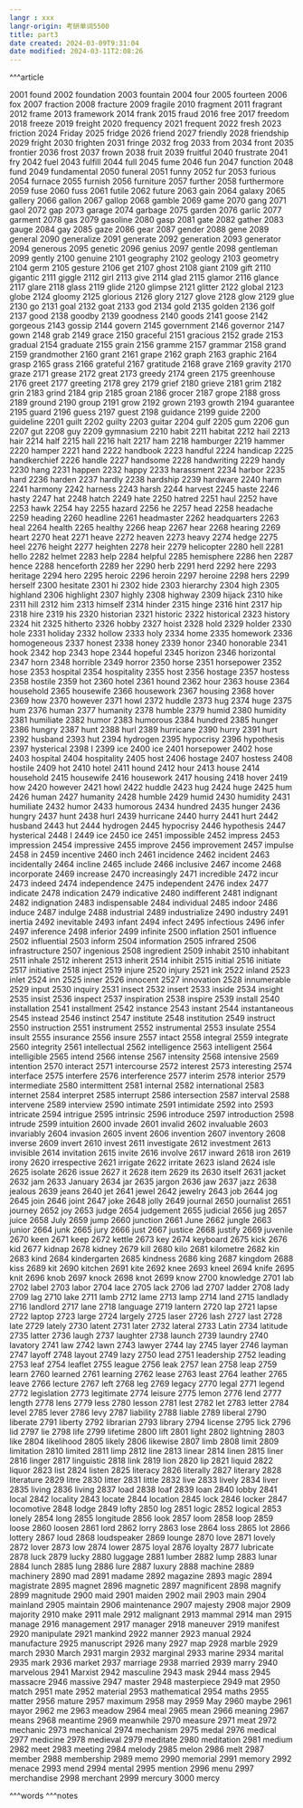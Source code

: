 ```yaml
---
langr : xxx
langr-origin: 考研单词5500
title: part3
date created: 2024-03-09T9:31:04
date modified: 2024-03-11T2:08:26
---
```


^^^article

2001 found
2002 foundation
2003 fountain
2004 four
2005 fourteen
2006 fox
2007 fraction
2008 fracture
2009 fragile
2010 fragment
2011 fragrant
2012 frame
2013 framework
2014 frank
2015 fraud
2016 free
2017 freedom
2018 freeze
2019 freight
2020 frequency
2021 frequent
2022 fresh
2023 friction
2024 Friday
2025 fridge
2026 friend
2027 friendly
2028 friendship
2029 fright
2030 frighten
2031 fringe
2032 frog
2033 from
2034 front
2035 frontier
2036 frost
2037 frown
2038 fruit
2039 fruitful
2040 frustrate
2041 fry
2042 fuel
2043 fulfill
2044 full
2045 fume
2046 fun
2047 function
2048 fund
2049 fundamental
2050 funeral
2051 funny
2052 fur
2053 furious
2054 furnace
2055 furnish
2056 furniture
2057 further
2058 furthermore
2059 fuse
2060 fuss
2061 futile
2062 future
2063 gain
2064 galaxy
2065 gallery
2066 gallon
2067 gallop
2068 gamble
2069 game
2070 gang
2071 gaol
2072 gap
2073 garage
2074 garbage
2075 garden
2076 garlic
2077 garment
2078 gas
2079 gasoline
2080 gasp
2081 gate
2082 gather
2083 gauge
2084 gay
2085 gaze
2086 gear
2087 gender
2088 gene
2089 general
2090 generalize
2091 generate
2092 generation
2093 generator
2094 generous
2095 genetic
2096 genius
2097 gentle
2098 gentleman
2099 gently
2100 genuine
2101 geography
2102 geology
2103 geometry
2104 germ
2105 gesture
2106 get
2107 ghost
2108 giant
2109 gift
2110 gigantic
2111 giggle
2112 girl
2113 give
2114 glad
2115 glamor
2116 glance
2117 glare
2118 glass
2119 glide
2120 glimpse
2121 glitter
2122 global
2123 globe
2124 gloomy
2125 glorious
2126 glory
2127 glove
2128 glow
2129 glue
2130 go
2131 goal
2132 goat
2133 god
2134 gold
2135 golden
2136 golf
2137 good
2138 goodby
2139 goodness
2140 goods
2141 goose
2142 gorgeous
2143 gossip
2144 govern
2145 government
2146 governor
2147 gown
2148 grab
2149 grace
2150 graceful
2151 gracious
2152 grade
2153 gradual
2154 graduate
2155 grain
2156 gramme
2157 grammar
2158 grand
2159 grandmother
2160 grant
2161 grape
2162 graph
2163 graphic
2164 grasp
2165 grass
2166 grateful
2167 gratitude
2168 grave
2169 gravity
2170 graze
2171 grease
2172 great
2173 greedy
2174 green
2175 greenhouse
2176 greet
2177 greeting
2178 grey
2179 grief
2180 grieve
2181 grim
2182 grin
2183 grind
2184 grip
2185 groan
2186 grocer
2187 grope
2188 gross
2189 ground
2190 group
2191 grow
2192 grown
2193 growth
2194 guarantee
2195 guard
2196 guess
2197 guest
2198 guidance
2199 guide
2200 guideline
2201 guilt
2202 guilty
2203 guitar
2204 gulf
2205 gum
2206 gun
2207 gut
2208 guy
2209 gymnasium
2210 habit
2211 habitat
2212 hail
2213 hair
2214 half
2215 hall
2216 halt
2217 ham
2218 hamburger
2219 hammer
2220 hamper
2221 hand
2222 handbook
2223 handful
2224 handicap
2225 handkerchief
2226 handle
2227 handsome
2228 handwriting
2229 handy
2230 hang
2231 happen
2232 happy
2233 harassment
2234 harbor
2235 hard
2236 harden
2237 hardly
2238 hardship
2239 hardware
2240 harm
2241 harmony
2242 harness
2243 harsh
2244 harvest
2245 haste
2246 hasty
2247 hat
2248 hatch
2249 hate
2250 hatred
2251 haul
2252 have
2253 hawk
2254 hay
2255 hazard
2256 he
2257 head
2258 headache
2259 heading
2260 headline
2261 headmaster
2262 headquarters
2263 heal
2264 health
2265 healthy
2266 heap
2267 hear
2268 hearing
2269 heart
2270 heat
2271 heave
2272 heaven
2273 heavy
2274 hedge
2275 heel
2276 height
2277 heighten
2278 heir
2279 helicopter
2280 hell
2281 hello
2282 helmet
2283 help
2284 helpful
2285 hemisphere
2286 hen
2287 hence
2288 henceforth
2289 her
2290 herb
2291 herd
2292 here
2293 heritage
2294 hero
2295 heroic
2296 heroin
2297 heroine
2298 hers
2299 herself
2300 hesitate
2301 hi
2302 hide
2303 hierarchy
2304 high
2305 highland
2306 highlight
2307 highly
2308 highway
2309 hijack
2310 hike
2311 hill
2312 him
2313 himself
2314 hinder
2315 hinge
2316 hint
2317 hip
2318 hire
2319 his
2320 historian
2321 historic
2322 historical
2323 history
2324 hit
2325 hitherto
2326 hobby
2327 hoist
2328 hold
2329 holder
2330 hole
2331 holiday
2332 hollow
2333 holy
2334 home
2335 homework
2336 homogeneous
2337 honest
2338 honey
2339 honor
2340 honorable
2341 hook
2342 hop
2343 hope
2344 hopeful
2345 horizon
2346 horizontal
2347 horn
2348 horrible
2349 horror
2350 horse
2351 horsepower
2352 hose
2353 hospital
2354 hospitality
2355 host
2356 hostage
2357 hostess
2358 hostile
2359 hot
2360 hotel
2361 hound
2362 hour
2363 house
2364 household
2365 housewife
2366 housework
2367 housing
2368 hover
2369 how
2370 however
2371 howl
2372 huddle
2373 hug
2374 huge
2375 hum
2376 human
2377 humanity
2378 humble
2379 humid
2380 humidity
2381 humiliate
2382 humor
2383 humorous
2384 hundred
2385 hunger
2386 hungry
2387 hunt
2388 hurl
2389 hurricane
2390 hurry
2391 hurt
2392 husband
2393 hut
2394 hydrogen
2395 hypocrisy
2396 hypothesis
2397 hysterical
2398 I
2399 ice
2400 ice
2401 horsepower
2402 hose
2403 hospital
2404 hospitality
2405 host
2406 hostage
2407 hostess
2408 hostile
2409 hot
2410 hotel
2411 hound
2412 hour
2413 house
2414 household
2415 housewife
2416 housework
2417 housing
2418 hover
2419 how
2420 however
2421 howl
2422 huddle
2423 hug
2424 huge
2425 hum
2426 human
2427 humanity
2428 humble
2429 humid
2430 humidity
2431 humiliate
2432 humor
2433 humorous
2434 hundred
2435 hunger
2436 hungry
2437 hunt
2438 hurl
2439 hurricane
2440 hurry
2441 hurt
2442 husband
2443 hut
2444 hydrogen
2445 hypocrisy
2446 hypothesis
2447 hysterical
2448 I
2449 ice
2450 ice
2451 impossible
2452 impress
2453 impression
2454 impressive
2455 improve
2456 improvement
2457 impulse
2458 in
2459 incentive
2460 inch
2461 incidence
2462 incident
2463 incidentally
2464 incline
2465 include
2466 inclusive
2467 income
2468 incorporate
2469 increase
2470 increasingly
2471 incredible
2472 incur
2473 indeed
2474 independence
2475 independent
2476 index
2477 indicate
2478 indication
2479 indicative
2480 indifferent
2481 indignant
2482 indignation
2483 indispensable
2484 individual
2485 indoor
2486 induce
2487 indulge
2488 industrial
2489 industrialize
2490 industry
2491 inertia
2492 inevitable
2493 infant
2494 infect
2495 infectious
2496 infer
2497 inference
2498 inferior
2499 infinite
2500 inflation
2501 influence
2502 influential
2503 inform
2504 information
2505 infrared
2506 infrastructure
2507 ingenious
2508 ingredient
2509 inhabit
2510 inhabitant
2511 inhale
2512 inherent
2513 inherit
2514 inhibit
2515 initial
2516 initiate
2517 initiative
2518 inject
2519 injure
2520 injury
2521 ink
2522 inland
2523 inlet
2524 inn
2525 inner
2526 innocent
2527 innovation
2528 innumerable
2529 input
2530 inquiry
2531 insect
2532 insert
2533 inside
2534 insight
2535 insist
2536 inspect
2537 inspiration
2538 inspire
2539 install
2540 installation
2541 installment
2542 instance
2543 instant
2544 instantaneous
2545 instead
2546 instinct
2547 institute
2548 institution
2549 instruct
2550 instruction
2551 instrument
2552 instrumental
2553 insulate
2554 insult
2555 insurance
2556 insure
2557 intact
2558 integral
2559 integrate
2560 integrity
2561 intellectual
2562 intelligence
2563 intelligent
2564 intelligible
2565 intend
2566 intense
2567 intensity
2568 intensive
2569 intention
2570 interact
2571 intercourse
2572 interest
2573 interesting
2574 interface
2575 interfere
2576 interference
2577 interim
2578 interior
2579 intermediate
2580 intermittent
2581 internal
2582 international
2583 internet
2584 interpret
2585 interrupt
2586 intersection
2587 interval
2588 intervene
2589 interview
2590 intimate
2591 intimidate
2592 into
2593 intricate
2594 intrigue
2595 intrinsic
2596 introduce
2597 introduction
2598 intrude
2599 intuition
2600 invade
2601 invalid
2602 invaluable
2603 invariably
2604 invasion
2605 invent
2606 invention
2607 inventory
2608 inverse
2609 invert
2610 invest
2611 investigate
2612 investment
2613 invisible
2614 invitation
2615 invite
2616 involve
2617 inward
2618 iron
2619 irony
2620 irrespective
2621 irrigate
2622 irritate
2623 island
2624 isle
2625 isolate
2626 issue
2627 it
2628 item
2629 its
2630 itself
2631 jacket
2632 jam
2633 January
2634 jar
2635 jargon
2636 jaw
2637 jazz
2638 jealous
2639 jeans
2640 jet
2641 jewel
2642 jewelry
2643 job
2644 jog
2645 join
2646 joint
2647 joke
2648 jolly
2649 journal
2650 journalist
2651 journey
2652 joy
2653 judge
2654 judgement
2655 judicial
2656 jug
2657 juice
2658 July
2659 jump
2660 junction
2661 June
2662 jungle
2663 junior
2664 junk
2665 jury
2666 just
2667 justice
2668 justify
2669 juvenile
2670 keen
2671 keep
2672 kettle
2673 key
2674 keyboard
2675 kick
2676 kid
2677 kidnap
2678 kidney
2679 kill
2680 kilo
2681 kilometre
2682 kin
2683 kind
2684 kindergarten
2685 kindness
2686 king
2687 kingdom
2688 kiss
2689 kit
2690 kitchen
2691 kite
2692 knee
2693 kneel
2694 knife
2695 knit
2696 knob
2697 knock
2698 knot
2699 know
2700 knowledge
2701 lab
2702 label
2703 labor
2704 lace
2705 lack
2706 lad
2707 ladder
2708 lady
2709 lag
2710 lake
2711 lamb
2712 lame
2713 lamp
2714 land
2715 landlady
2716 landlord
2717 lane
2718 language
2719 lantern
2720 lap
2721 lapse
2722 laptop
2723 large
2724 largely
2725 laser
2726 lash
2727 last
2728 late
2729 lately
2730 latent
2731 later
2732 lateral
2733 Latin
2734 latitude
2735 latter
2736 laugh
2737 laughter
2738 launch
2739 laundry
2740 lavatory
2741 law
2742 lawn
2743 lawyer
2744 lay
2745 layer
2746 layman
2747 layoff
2748 layout
2749 lazy
2750 lead
2751 leadership
2752 leading
2753 leaf
2754 leaflet
2755 league
2756 leak
2757 lean
2758 leap
2759 learn
2760 learned
2761 learning
2762 lease
2763 least
2764 leather
2765 leave
2766 lecture
2767 left
2768 leg
2769 legacy
2770 legal
2771 legend
2772 legislation
2773 legitimate
2774 leisure
2775 lemon
2776 lend
2777 length
2778 lens
2779 less
2780 lesson
2781 lest
2782 let
2783 letter
2784 level
2785 lever
2786 levy
2787 liability
2788 liable
2789 liberal
2790 liberate
2791 liberty
2792 librarian
2793 library
2794 license
2795 lick
2796 lid
2797 lie
2798 life
2799 lifetime
2800 lift
2801 light
2802 lightning
2803 like
2804 likelihood
2805 likely
2806 likewise
2807 limb
2808 limit
2809 limitation
2810 limited
2811 limp
2812 line
2813 linear
2814 linen
2815 liner
2816 linger
2817 linguistic
2818 link
2819 lion
2820 lip
2821 liquid
2822 liquor
2823 list
2824 listen
2825 literacy
2826 literally
2827 literary
2828 literature
2829 litre
2830 litter
2831 little
2832 live
2833 lively
2834 liver
2835 living
2836 living
2837 load
2838 loaf
2839 loan
2840 lobby
2841 local
2842 locality
2843 locate
2844 location
2845 lock
2846 locker
2847 locomotive
2848 lodge
2849 lofty
2850 log
2851 logic
2852 logical
2853 lonely
2854 long
2855 longitude
2856 look
2857 loom
2858 loop
2859 loose
2860 loosen
2861 lord
2862 lorry
2863 lose
2864 loss
2865 lot
2866 lottery
2867 loud
2868 loudspeaker
2869 lounge
2870 love
2871 lovely
2872 lover
2873 low
2874 lower
2875 loyal
2876 loyalty
2877 lubricate
2878 luck
2879 lucky
2880 luggage
2881 lumber
2882 lump
2883 lunar
2884 lunch
2885 lung
2886 lure
2887 luxury
2888 machine
2889 machinery
2890 mad
2891 madame
2892 magazine
2893 magic
2894 magistrate
2895 magnet
2896 magnetic
2897 magnificent
2898 magnify
2899 magnitude
2900 maid
2901 maiden
2902 mail
2903 main
2904 mainland
2905 maintain
2906 maintenance
2907 majesty
2908 major
2909 majority
2910 make
2911 male
2912 malignant
2913 mammal
2914 man
2915 manage
2916 management
2917 manager
2918 maneuver
2919 manifest
2920 manipulate
2921 mankind
2922 manner
2923 manual
2924 manufacture
2925 manuscript
2926 many
2927 map
2928 marble
2929 march
2930 March
2931 margin
2932 marginal
2933 marine
2934 marital
2935 mark
2936 market
2937 marriage
2938 married
2939 marry
2940 marvelous
2941 Marxist
2942 masculine
2943 mask
2944 mass
2945 massacre
2946 massive
2947 master
2948 masterpiece
2949 mat
2950 match
2951 mate
2952 material
2953 mathematical
2954 maths
2955 matter
2956 mature
2957 maximum
2958 may
2959 May
2960 maybe
2961 mayor
2962 me
2963 meadow
2964 meal
2965 mean
2966 meaning
2967 means
2968 meantime
2969 meanwhile
2970 measure
2971 meat
2972 mechanic
2973 mechanical
2974 mechanism
2975 medal
2976 medical
2977 medicine
2978 medieval
2979 meditate
2980 meditation
2981 medium
2982 meet
2983 meeting
2984 melody
2985 melon
2986 melt
2987 member
2988 membership
2989 memo
2990 memorial
2991 memory
2992 menace
2993 mend
2994 mental
2995 mention
2996 menu
2997 merchandise
2998 merchant
2999 mercury
3000 mercy




^^^words
^^^notes
